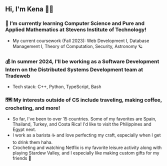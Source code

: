 ## Hi, I'm Kena 👩‍💻
### 🌱 I’m currently learning Computer Science and Pure and Applied Mathematics at Stevens Institute of Technology!
- My current coursework (Fall 2023): Web Development I, Database Management I, Theory of Computation, Security, Astronomy 🪐
### 💰 In summer 2024, I'll be working as a Software Development Intern on the Distributed Systems Development team at Tradeweb
- Tech stack: C++, Python, TypeScript, Bash
### 🗺️ My interests outside of CS include traveling, making coffee, crocheting, and more!
- So far, I've been to over 15 countries. Some of my favorites are Spain, Thailand, Turkey, and Costa Rica! I'd like to visit the Philippines and Egypt next.
- I work as a barista ☕ and love perfecting my craft, especially when I get to drink them haha.
- Crocheting and watching Netflix is my favorite leisure activity along with playing Stardew Valley, and I especially like making custom gifts for my friends 🎁


<!--
**kenarey/kenarey** is a ✨ _special_ ✨ repository because its `README.md` (this file) appears on your GitHub profile.

Here are some ideas to get you started:

- 🔭 I’m currently working on ...
- 🌱 I’m currently learning ...
- 👯 I’m looking to collaborate on ...
- 🤔 I’m looking for help with ...
- 💬 Ask me about ...
- 📫 How to reach me: ...
- 😄 Pronouns: ...
- ⚡ Fun fact: ...
-->
